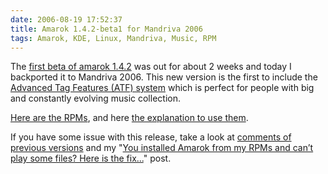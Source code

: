 ```yaml
---
date: 2006-08-19 17:52:37
title: Amarok 1.4.2-beta1 for Mandriva 2006
tags: Amarok, KDE, Linux, Mandriva, Music, RPM
---
```


The [first beta of amarok 1.4.2](https://community.kde.org/Amarok/Archives/Release:1.4.2_Beta1)
was out for about 2 weeks and today I backported it to Mandriva 2006. This new
version is the first to include the [Advanced Tag Features (ATF)
system](https://web.archive.org/web/20090214035957/https://amarok.kde.org/amarokwiki/index.php/ATF)
which is perfect for people with big and constantly evolving music collection.

[Here are the RPMs](https://github.com/kdeldycke/mandriva-specs), and here [the
explanation to use
them](https://kevin.deldycke.com/2006/04/new-repository-for-mandriva-2006/).

If you have some issue with this release, take a look at [comments of previous
versions](https://kevin.deldycke.com/2006/07/amarok-141-for-mandriva-2006/) and
my "[You installed Amarok from my RPMs and can’t play some files? Here is the
fix...](https://kevin.deldycke.com/2006/08/you-installed-amarok-from-my-rpms-and-you-cant-play-some-files-here-is-the-fix/)"
post.
